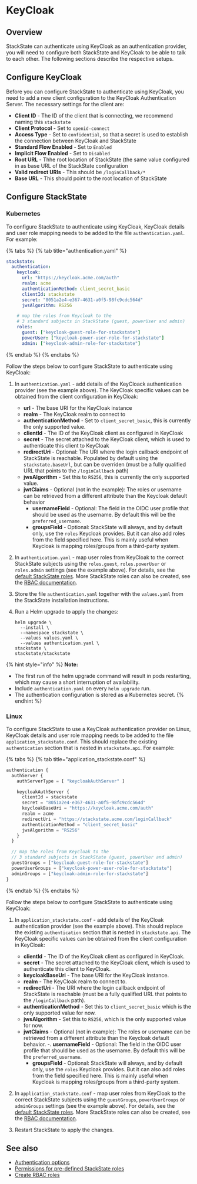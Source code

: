 # KeyCloak

## Overview

StackState can authenticate using KeyCloak as an authentication provider, you will need to configure both StackState and KeyCloak to be able to talk to each other. The following sections describe the respective setups.

## Configure KeyCloak

Before you can configure StackState to authenticate using KeyCloak, you need to add a new client configuration to the KeyCloak Authentication Server. The necessary settings for the client are:

* **Client ID** - The ID of the client that is connecting, we recommend naming this `stackstate`
* **Client Protocol** - Set to `openid-connect`
* **Access Type** - Set to `confidential`, so that a secret is used to establish the connection between KeyCloak and StackState
* **Standard Flow Enabled** - Set to `Enabled`
* **Implicit Flow Enabled** - Set to `Disabled`
* **Root URL** - Thhe root location of StackState (the same value configured in as base URL of the StackState configuration
* **Valid redirect URIs** - This should be `/loginCallback/*`
* **Base URL** - This should point to the root location of StackState

## Configure StackState

### Kubernetes

To configure StackState to authenticate using KeyCloak, KeyCloak details and user role mapping needs to be added to the file `authentication.yaml`. For example:

{% tabs %}
{% tab title="authentication.yaml" %}
```yaml
stackstate:
  authentication:
    keycloak:
      url: "https://keycloak.acme.com/auth"
      realm: acme
      authenticationMethod: client_secret_basic
      clientId: stackstate
      secret: "8051a2e4-e367-4631-a0f5-98fc9cdc564d"
      jwsAlgorithm: RS256

    # map the roles from Keycloak to the 
    # 3 standard subjects in StackState (guest, powerUser and admin)
    roles:
      guest: ["keycloak-guest-role-for-stackstate"]
      powerUser: ["keycloak-power-user-role-for-stackstate"]
      admin: ["keycloak-admin-role-for-stackstate"]

```
{% endtab %}
{% endtabs %}

Follow the steps below to configure StackState to authenticate using KeyCloak:

1. In `authentication.yaml` - add details of the KeyCloack authentication provider (see the example above). The KeyCloak specific values can be obtained from the client configuration in KeyCloak:
    - **url** - The base URI for the KeyCloak instance
    - **realm** - The KeyCloak realm to connect to
    - **authenticationMethod** - Set to `client_secret_basic`, this is currently the only supported value.
    - **clientId** - The ID of the KeyCloak client as configured in KeyCloak
    - **secret** - The secret attached to the KeyCloak client, which is used to authenticate this client to KeyCloak
    - **redirectUri** - Optional: The URI where the login callback endpoint of StackState is reachable. Populated by default using the `stackstate.baseUrl`, but can be overriden (must be a fully qualified URL that points to the `/loginCallback` path)
    - **jwsAlgorithm** - Set this to `RS256`, this is currently the only supported value.
    - **jwtClaims** - Optional (not in the example): The roles or username can be retrieved from a different attribute than the Keycloak default behavior
       - **usernameField** - Optional: The field in the OIDC user profile that should be used as the username. By default this will be the `preferred_username`.
       - **groupsField** - Optional: StackState will always, and by default only, use the `roles` Keycloak provides. But it can also add roles from the field specified here. This is mainly useful when Keycloak is mapping roles/groups from a third-party system.

2. In `authentication.yaml` - map user roles from KeyCloak to the correct StackState subjects  using the `roles.guest`, `roles.powerUser` or `roles.admin` settings  (see the example above). For details, see the [default StackState roles](/configure/security/rbac/rbac_permissions.md#predefined-roles). More StackState roles can also be created, see the [RBAC documentation](/configure/security/rbac/README.md).

3. Store the file `authentication.yaml` together with the `values.yaml` from the StackState installation instructions.

4. Run a Helm upgrade to apply the changes:

    ```
    helm upgrade \
      --install \
      --namespace stackstate \
      --values values.yaml \
      --values authentication.yaml \
    stackstate \
    stackstate/stackstate
    ```

{% hint style="info" %}
**Note:**
* The first run of the helm upgrade command will result in pods restarting, which may cause a short interruption of availability.
* Include `authentication.yaml` on every `helm upgrade` run.
* The authentication configuration is stored as a Kubernetes secret.
{% endhint %}


### Linux 

To configure StackState to use a KeyCloak authentication provider on Linux, KeyCloak details and user role mapping needs to be added to the file `application_stackstate.conf`. This should replace the existing `authentication` section that is nested in `stackstate.api`. For example:

{% tabs %}
{% tab title="application_stackstate.conf" %}
```javascript
authentication {
  authServer {
    authServerType = [ "keycloakAuthServer" ]

    keycloakAuthServer {
      clientId = stackstate
      secret = "8051a2e4-e367-4631-a0f5-98fc9cdc564d"
      keycloakBaseUri = "https://keycloak.acme.com/auth"
      realm = acme
      redirectUri = "https://stackstate.acme.com/loginCallback"
      authenticationMethod = "client_secret_basic"
      jwsAlgorithm = "RS256"
    }
  }

  // map the roles from Keycloak to the 
  // 3 standard subjects in StackState (guest, powerUser and admin)
  guestGroups = ["keycloak-guest-role-for-stackstate"]
  powerUserGroups = ["keycloak-power-user-role-for-stackstate"]
  adminGroups = ["keycloak-admin-role-for-stackstate"]
}
```
{% endtab %}
{% endtabs %}

Follow the steps below to configure StackState to authenticate using KeyCloak:

1. In `application_stackstate.conf` - add details of the KeyCloak authentication provider (see the example above). This should replace the existing `authentication` section that is nested in `stackstate.api`. The KeyCloak specific values can be obtained from the client configuration in KeyCloak:
    - **clientId** - The ID of the KeyCloak client as configured in KeyCloak.
    - **secret** - The secret attached to the KeyCloak client, which is used to authenticate this client to KeyCloak.
    - **keycloakBaseUri** - The base URI for the KeyCloak instance.
    - **realm** - The KeyCloak realm to connect to.
    - **redirectUri** - The URI where the login callback endpoint of StackState is reachable (must be a fully qualified URL that points to the `/loginCallback` path).
    - **authenticationMethod** - Set this to `client_secret_basic` which is the only supported value for now.
    - **jwsAlgorithm** - Set this to `RS256`, which is the only supported value for now.
    - **jwtClaims** - Optional (not in example): The roles or username can be retrieved from a different attribute than the Keycloak default behavior.
       -. **usernameField** - Optional: The field in the OIDC user profile that should be used as the username. By default this will be the `preferred_username`.
       -  **groupsField** - Optional: StackState will always, and by default only, use the `roles` Keycloak provides. But it can also add roles from the field specified here. This is mainly useful when Keycloak is mapping roles/groups from a third-party system.

2. In `application_stackstate.conf` - map user roles from KeyCloak to the correct StackState subjects using the `guestGroups`, `powerUserGroups` or `adminGroups` settings (see the example above). For details, see the [default StackState roles](/configure/security/rbac/rbac_permissions.md#predefined-roles). More StackState roles can also be created, see the [RBAC documentation](/configure/security/rbac/README.md).

3. Restart StackState to apply the changes.


## See also

- [Authentication options](/configure/security/authentication/authentication_options.md)
- [Permissions for pre-defined StackState roles](/configure/security/rbac/rbac_permissions.md#predefined-roles)
- [Create RBAC roles](/configure/security/rbac/rbac_roles.md)